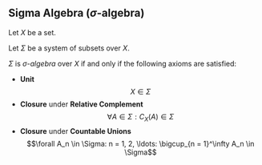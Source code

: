 ## Sigma Algebra ($\sigma$-algebra)

Let $X$ be a set.

Let $\Sigma$ be a system of subsets over $X$.

$\Sigma$ is $\sigma$-*algebra* over $X$ if and only if the following axioms are satisfied:

* **Unit**
$$X \in \Sigma$$
* **Closure** under **Relative Complement**
$$\forall A \in \Sigma: C_X(A) \in \Sigma$$
* **Closure** under **Countable Unions**
$$\forall A_n \in \Sigma: n = 1, 2, \ldots: \bigcup_{n = 1}^\infty A_n \in \Sigma$$